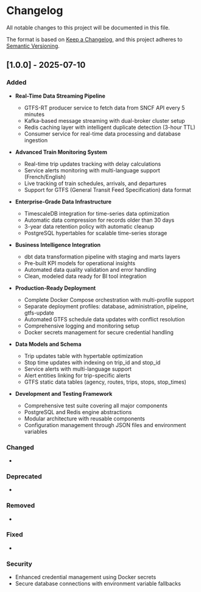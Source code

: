 # Changelog

All notable changes to this project will be documented in this file.

The format is based on [Keep a Changelog](https://keepachangelog.com/en/1.0.0/),
and this project adheres to [Semantic Versioning](https://semver.org/spec/v2.0.0.html).

## [1.0.0] - 2025-07-10

### Added
- **Real-Time Data Streaming Pipeline**
  - GTFS-RT producer service to fetch data from SNCF API every 5 minutes
  - Kafka-based message streaming with dual-broker cluster setup
  - Redis caching layer with intelligent duplicate detection (3-hour TTL)
  - Consumer service for real-time data processing and database ingestion

- **Advanced Train Monitoring System**
  - Real-time trip updates tracking with delay calculations
  - Service alerts monitoring with multi-language support (French/English)
  - Live tracking of train schedules, arrivals, and departures
  - Support for GTFS (General Transit Feed Specification) data format

- **Enterprise-Grade Data Infrastructure**
  - TimescaleDB integration for time-series data optimization
  - Automatic data compression for records older than 30 days
  - 3-year data retention policy with automatic cleanup
  - PostgreSQL hypertables for scalable time-series storage

- **Business Intelligence Integration**
  - dbt data transformation pipeline with staging and marts layers
  - Pre-built KPI models for operational insights
  - Automated data quality validation and error handling
  - Clean, modeled data ready for BI tool integration

- **Production-Ready Deployment**
  - Complete Docker Compose orchestration with multi-profile support
  - Separate deployment profiles: database, administration, pipeline, gtfs-update
  - Automated GTFS schedule data updates with conflict resolution
  - Comprehensive logging and monitoring setup
  - Docker secrets management for secure credential handling

- **Data Models and Schema**
  - Trip updates table with hypertable optimization
  - Stop time updates with indexing on trip_id and stop_id
  - Service alerts with multi-language support
  - Alert entities linking for trip-specific alerts
  - GTFS static data tables (agency, routes, trips, stops, stop_times)

- **Development and Testing Framework**
  - Comprehensive test suite covering all major components
  - PostgreSQL and Redis engine abstractions
  - Modular architecture with reusable components
  - Configuration management through JSON files and environment variables

### Changed
- 

### Deprecated
- 

### Removed
- 

### Fixed
- 

### Security
- Enhanced credential management using Docker secrets
- Secure database connections with environment variable fallbacks